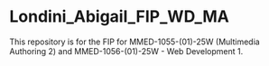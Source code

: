 # Londini_Abigail_FIP_WD_MA
This repository is for the FIP for MMED-1055-(01)-25W (Multimedia Authoring 2) and MMED-1056-(01)-25W - Web Development 1.
